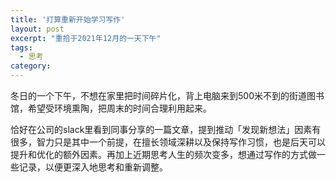 ```yaml
---
title: '打算重新开始学习写作'
layout: post
excerpt: "重拾于2021年12月的一天下午"
tags:
  - 思考
category: 
---
```


冬日的一个下午，不想在家里把时间碎片化，背上电脑来到500米不到的街道图书馆，希望受环境熏陶，把周末的时间合理利用起来。

恰好在公司的slack里看到同事分享的一篇文章，提到推动「发现新想法」因素有很多，智力只是其中一个前提，在擅长领域深耕以及保持写作习惯，也是后天可以提升和优化的额外因素。再加上近期思考人生的频次变多，想通过写作的方式做一些记录，以便更深入地思考和重新调整。




